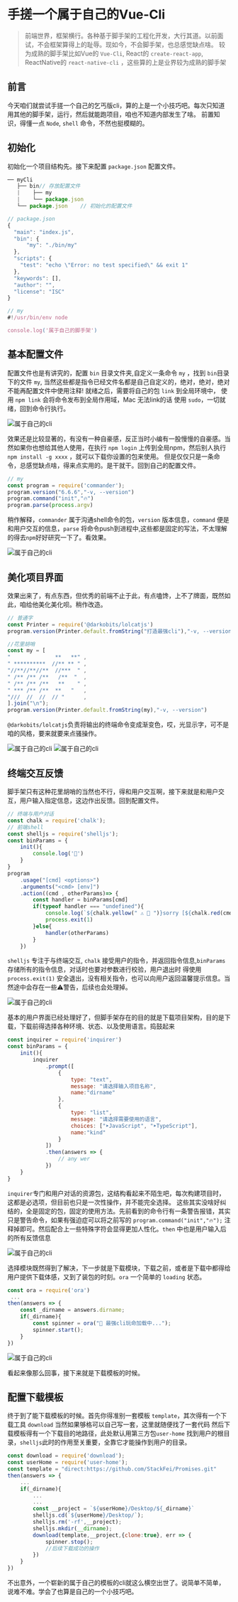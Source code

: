 # 手搓一个属于自己的Vue-Cli

> 前端世界，框架横行。各种基于脚手架的工程化开发，大行其道。以前面试，不会框架算得上的耻辱。现如今，不会脚手架，也总感觉缺点啥。
较为成熟的脚手架比如Vue的 `Vue-Cli`, React的 `create-react-app`, ReactNative的 `react-native-cli` ，这些算的上是业界较为成熟的脚手架

## 前言
今天咱们就尝试手搓一个自己的乞丐版cli，算的上是一个小技巧吧。每次只知道用其他的脚手架，运行，然后就能跑项目，咱也不知道内部发生了啥。
前置知识，得懂一点 `Node`, `shell` 命令，不然也挺模糊的。

## 初始化
初始化一个项目结构先。接下来配置 `package.json` 配置文件。
```javascript
── myCli
   ├── bin// 存放配置文件    
   |    ├── my 
   |    └── package.json 
   └── package.json    // 初始化的配置文件

// package.json
{
  "main": "index.js",
  "bin": {
      "my": "./bin/my"
  },
  "scripts": {
    "test": "echo \"Error: no test specified\" && exit 1"
  },
  "keywords": [],
  "author": "",
  "license": "ISC"
}

// my
#!/usr/bin/env node

console.log('属于自己的脚手架')
```

## 基本配置文件

配置文件也是有讲究的，配置 `bin` 目录文件夹,自定义一条命令 `my` ，找到 `bin`目录下的文件 `my`, 当然这些都是指令已经文件名都是自己自定义的，绝对，绝对，绝对不能再配置文件中使用注释!
就绪之后，需要将自己的包 `link` 到全局环境中， 使用 `npm link` 会将命令发布到全局作用域，Mac 无法link的话 使用 `sudo`，一切就绪，回到命令行执行。

![属于自己的cli](../../.vuepress/public/Vue/img/vue1.gif)

效果还是比较显著的，有没有一种自豪感，反正当时小编有一股慢慢的自豪感。当然如果你也想给其他人使用，在执行 `npm login` 上传到全局npm，然后别人执行 `npm install -g xxxx` ，就可以下载你设置的包来使用。
但是仅仅只是一条命令，总感觉缺点啥，得来点实用的。是干就干。回到自己的配置文件。
```javascript
// my
const program = require('commander'); 
program.version("6.6.6","-v, --version")
program.command("init","🔥")
program.parse(process.argv)
```
稍作解释，`commander` 属于沟通shell命令的包，`version` 版本信息，`command` 便是和用户交互的信息，`parse` 将命令push到进程中,这些都是固定的写法，不太理解的得去`npm`好好研究一下了。看效果。

![属于自己的cli](../../.vuepress/public/Vue/img/vue2.gif)

## 美化项目界面

效果出来了，有点东西，但优秀的前端不止于此，有点嗑馋，上不了牌面，既然如此，咱给他美化美化呗。稍作改造。
```javascript
// 普通字
const Printer = require('@darkobits/lolcatjs')
program.version(Printer.default.fromString("打造最强cli"),"-v, --version")

//花里胡哨
const my = [
"              **   **" ,
" **********  //** ** " ,
"//**//**//**  //***  " ,
" /** /** /**   /**  "  , 
" /** /** /**   **    " ,
" *** /** /**  **   "   ,
"///  //  //  // "      ,
].join("\n");
program.version(Printer.default.fromString(my),"-v, --version")
```
`@darkobits/lolcatjs`负责将输出的终端命令变成渐变色，哎，光显示字，可不是咱的风格，要来就要来点骚操作。

![属于自己的cli](../../.vuepress/public/Vue/img/vue3.gif)
![属于自己的cli](../../.vuepress/public/Vue/img/vue4.gif)

## 终端交互反馈
脚手架只有这种花里胡哨的当然也不行，得和用户交互啊，接下来就是和用户交互，用户输入指定信息，这边作出反馈。回到配置文件。
```javascript
// 终端与用户对话
const chalk = require('chalk');
// 前端shell
const shelljs = require('shelljs');
const binParams = {
    init(){
        console.log('🍌')
    }
}
program
    .usage("[cmd] <options>")
    .arguments("<cmd> [env]")
    .action((cmd , otherParams)=> {
        const handler = binParams[cmd]
        if(typeof handler === "undefined"){
            console.log(`${chalk.yellow("️ ⚠️ 🚧 ")}sorry [${chalk.red(cmd)}] It's not defined 👽`);
            process.exit(1)
        }else{
            handler(otherParams)
        }
    })
```
`shelljs` 专注于与终端交互, `chalk` 接受用户的指令，并返回指令信息,`binParams` 存储所有的指令信息，对话时也要对参数进行校验，用户退出时 
得使用`process.exit(1)` 安全退出，没有相关指令，也可以向用户返回温馨提示信息。当然途中会存在一些⚠警告，后续也会处理掉。

![属于自己的cli](../../.vuepress/public/Vue/img/vue5.gif)

基本的用户界面已经处理好了，但脚手架存在的目的就是下载项目架构，目的是下载，下载前得选择各种环境、状态、以及使用语言。捣鼓起来
```javascript
const inquirer = require('inquirer')
const binParams = {
    init(){
        inquirer
            .prompt([
                {
                    type: "text",
                    message: "请选择输入项目名称",
                    name:"dirname"
                },
                {
                    type: "list",
                    message: "请选择需要使用的语言",
                    choices: ["➤JavaScript", "➤TypeScript"],
                    name:"kind"
                }
            ])
            .then(answers => {
                // any wer
            })
    }
}
```
`inquirer`专门和用户对话的资源包，这结构看起来不陌生吧，每次构建项目时，这都是必选项，但目前也只是一次性操作，并不能完全选择。
这些其实没啥好纠结的，全是固定的包，固定的使用方法。先前看到的命令行有一条警告报错，其实只是警告命令，如果有强迫症可以将之前写的 `program.command("init","🔥");` 注释掉即可。然后配合上一些特殊字符会显得更加人性化。`then` 中也是用户输入后的所有反馈信息

![属于自己的cli](../../.vuepress/public/Vue/img/vue6.gif)

选择模块既然得到了解决，下一步就是下载模块，下载之前，或者是下载中都得给用户提供下载体感，又到了装包的时刻。`ora` 一个简单的 `loading` 状态。
```javascript
const ora = require('ora')
 ...
then(answers => {
    const _dirname = answers.dirname;
    if(_dirname){
        const spinner = ora("🚀 最强cli玩命加载中...");
        spinner.start(); 
    }
})
```
![属于自己的cli](../../.vuepress/public/Vue/img/vue7.gif)

看起来像那么回事，接下来就是下载模板的时候。

## 配置下载模板
终于到了能下载模板的时候。首先你得准别一套模板 `template`，其次得有一个下载工具 `download` 当然如果够格可以自己写一套，这里就随便找了一套代码
然后下载模板得有一个下载目的地路径，此处默认用第三方包`user-home` 找到用户的根目录，`shelljs`此时的作用至关重要，全靠它才能操作到用户的目录。
```javascript
const download = require('download');
const userHome = require('user-home');
const template = "direct:https://github.com/StackFei/Promises.git"
then(answers => {
    ...
    if(_dirname){
        ...
        ...
        const __project = `${userHome}/Desktop/${_dirname}`
        shelljs.cd(`${userHome}/Desktop/`);
        shelljs.rm('-rf',__project); 
        shelljs.mkdir(__dirname);
        download(template,__project,{clone:true}, err => {
            spinner.stop();
            //后续下载成功的操作
        })
    }
})
```

不出意外，一个崭新的属于自己的模板的cli就这么横空出世了。说简单不简单，说难不难。学会了也算是自己的一个小技巧吧。

